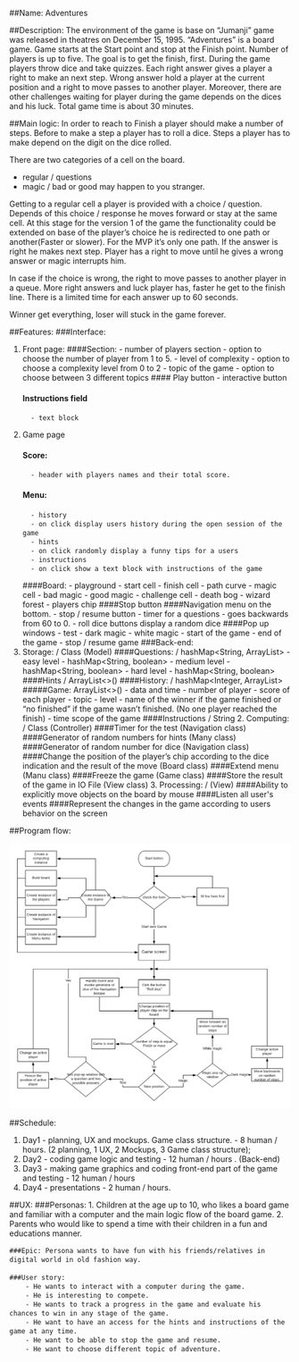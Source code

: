 ##Name: Adventures

##Description: 
The environment of the game is base on “Jumanji”  game was released in theatres on December 15, 1995. “Adventures” is a board game. Game starts at the Start point and stop at the Finish point. Number of players is up to five. The goal is to get the finish, first. During the game players throw dice and take quizzes. Each right answer gives a player a right to make an next step. Wrong answer hold a player at the current position and a right to move passes to another player. Moreover, there are other challenges waiting for player during the game depends on the dices and his luck. Total game time is about 30 minutes.

##Main logic: 
In order to reach to Finish a player should make a number of steps. Before to make a step a player has to roll a dice. Steps a player has to make depend on the digit on the dice rolled.

There are two categories of a cell on the board.

- regular / questions
- magic / bad or good may happen to you stranger.

Getting to a regular cell a player is provided with a choice / question. Depends of this choice / response he moves forward or stay at the same cell. At this stage for the version 1 of the game the functionality could be extended on base of the player’s choice he is redirected to one path or another(Faster or slower). For the MVP it’s only one path. If the answer is right he makes next step. Player has a right to move until he gives a wrong answer or magic interrupts him.

In case if the choice is wrong, the right to move passes to another player in a queue. More right answers and luck player has, faster he get to the finish line. There is a limited time for each answer up to 60 seconds.

Winner get everything, loser will stuck in the game forever.

##Features: 
  ###Interface:
   1. Front page: 
        ####Section:
            - number of players section 
            - option to choose the number of player from 1 to 5. 
            - level of complexity 
            - option to choose a complexity level from 0 to 2 
            - topic of the game 
            - option to choose between 3 different topics #### Play button 
            - interactive button 
        #### Instructions field 
            - text block
   2. Game page 
        #### Score:
            - header with players names and their total score. 
        #### Menu: 
            - history 
            - on click display users history during the open session of the game 
            - hints 
            - on click randomly display a funny tips for a users 
            - instructions 
            - on click show a text block with instructions of the game 
        ####Board: 
            - playground 
            - start cell 
            - finish cell 
            - path curve 
            - magic cell 
            - bad magic 
            - good magic 
            - challenge cell 
            - death bog 
            - wizard forest 
            - players chip 
        ####Stop button 
        ####Navigation menu on the bottom. 
            - stop / resume button 
            - timer for a questions 
            - goes backwards from 60 to 0. 
            - roll dice buttons display a random dice 
        ####Pop up windows 
            - test 
            - dark magic 
            - white magic 
            - start of the game 
            - end of the game 
            - stop / resume game 
  ###Back-end: 
   1. Storage: / Class (Model) 
        ####Questions: / hashMap<String, ArrayList> 
            - easy level 
            - hashMap<String, boolean> 
            - medium level 
            - hashMap<String, boolean> 
            - hard level 
            - hashMap<String, boolean> 
        ####Hints / ArrayList<>()
        ####History: / hashMap<Integer, ArrayList> 
        #####Game: ArrayList<>() 
            - data and time 
            - number of player 
            - score of each player 
            - topic - level 
            - name of the winner if the game finished or “no finished” if the game wasn’t finished. (No one player reached the finish) 
            - time scope of the game 
        ####Instructions / String 
    2. Computing: / Class (Controller) 
        ####Timer for the test (Navigation class) 
        ####Generator of random numbers for hints (Many class) 
        ####Generator of random number for dice (Navigation class) 
        ####Change the position of the player’s chip according to the dice indication and the result of the move (Board class) 
        ####Extend menu (Manu class) 
        ####Freeze the game (Game class) 
        ####Store the result of the game in IO File (View class) 
    3. Processing: / (View) 
        ####Ability to explicitly move objects on the board by mouse 
        ####Listen all user's events 
        ####Represent the changes in the game according to users behavior on the screen

##Program flow:

![alt text](https://github.com/NovaXam/Adventures/blob/master/Planning/Adventures.png "Flow chart")

##Schedule:

   1. Day1 - planning, UX and mockups. Game class structure. - 8 human / hours. (2 planning, 1 UX, 2 Mockups, 3 Game class structure);
   2. Day2 - coding game logic and testing - 12 human / hours . (Back-end)
   3. Day3 - making game graphics and coding front-end part of the game and testing - 12 human / hours
   4. Day4 - presentations - 2 human / hours.

##UX: 
    ###Personas: 
        1. Children at the age up to 10, who likes a board game and familiar with a computer and the main logic flow of the board game. 
        2. Parents who would like to spend a time with their children in a fun and educations manner.

    ###Epic: Persona wants to have fun with his friends/relatives in digital world in old fashion way. 

    ###User story:
        - He wants to interact with a computer during the game. 
        - He is interesting to compete.
        - He wants to track a progress in the game and evaluate his chances to win in any stage of the game.
        - He want to have an access for the hints and instructions of the game at any time.
        - He want to be able to stop the game and resume.
        - He want to choose different topic of adventure.
